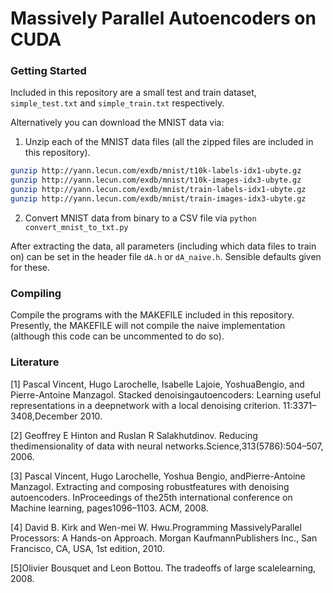 # Massively Parallel Autoencoders on CUDA


### Getting Started
Included in this repository are a small test and train dataset, `simple_test.txt` and `simple_train.txt` respectively.

Alternatively you can download the MNIST data via: 

1. Unzip each of the MNIST data files (all the zipped files are included in this repository).

```bash
gunzip http://yann.lecun.com/exdb/mnist/t10k-labels-idx1-ubyte.gz
gunzip http://yann.lecun.com/exdb/mnist/t10k-images-idx3-ubyte.gz
gunzip http://yann.lecun.com/exdb/mnist/train-labels-idx1-ubyte.gz
gunzip http://yann.lecun.com/exdb/mnist/train-images-idx3-ubyte.gz
```
2. Convert MNIST data from binary to a CSV file via `python convert_mnist_to_txt.py`

After extracting the data, all parameters (including which data files to train on) can be set in the header file `dA.h` or `dA_naive.h`. Sensible defaults given for these.

### Compiling
Compile the programs with the MAKEFILE included in this repository. Presently, the MAKEFILE will not compile the naive implementation (although this code can be uncommented to do so).




### Literature
[1] Pascal Vincent, Hugo Larochelle, Isabelle Lajoie, YoshuaBengio, and Pierre-Antoine Manzagol. Stacked denoisingautoencoders: Learning useful representations in a deepnetwork with a local denoising criterion. 11:3371–3408,December 2010.

[2] Geoffrey E Hinton and Ruslan R Salakhutdinov. Reducing thedimensionality of data with neural networks.Science,313(5786):504–507, 2006.

[3] Pascal Vincent, Hugo Larochelle, Yoshua Bengio, andPierre-Antoine Manzagol. Extracting and composing robustfeatures with denoising autoencoders. InProceedings of the25th international conference on Machine learning, pages1096–1103. ACM, 2008.

[4] David B. Kirk and Wen-mei W. Hwu.Programming MassivelyParallel Processors: A Hands-on Approach. Morgan KaufmannPublishers Inc., San Francisco, CA, USA, 1st edition, 2010.

[5]Olivier Bousquet and Leon Bottou. The tradeoffs of large scalelearning, 2008.


